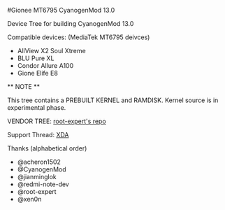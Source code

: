 #Gionee MT6795 CyanogenMod 13.0

Device Tree for building CyanogenMod 13.0

Compatible devices: (MediaTek MT6795 deivces)
- AllView X2 Soul Xtreme 
- BLU Pure XL 
- Condor Allure A100 
- Gione Elife E8 

** NOTE **

This tree contains a PREBUILT KERNEL and RAMDISK. Kernel source is in experimental phase.


VENDOR TREE:  [root-expert's repo](https://github.com/root-expert/android_vendor_BLU_BLU_PURE_XL)

Support Thread: [XDA](http://forum.xda-developers.com/pure-xl/development/rom-cyanogenmod-13-0-unofficial-booting-t3399357)

Thanks (alphabetical order)
- @acheron1502
- @CyanogenMod
- @jianminglok
- @redmi-note-dev
- @root-expert
- @xen0n

